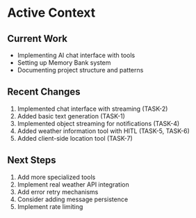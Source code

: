# Active Context

## Current Work
- Implementing AI chat interface with tools
- Setting up Memory Bank system
- Documenting project structure and patterns

## Recent Changes
1. Implemented chat interface with streaming (TASK-2)
2. Added basic text generation (TASK-1)
3. Implemented object streaming for notifications (TASK-4)
4. Added weather information tool with HITL (TASK-5, TASK-6)
5. Added client-side location tool (TASK-7)

## Next Steps
1. Add more specialized tools
2. Implement real weather API integration
3. Add error retry mechanisms
4. Consider adding message persistence
5. Implement rate limiting